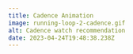 ```yaml
---
title: Cadence Animation
image: running-loop-2-cadence.gif
alt: Cadence watch recommendation
date: 2023-04-24T19:48:38.238Z
---
```

